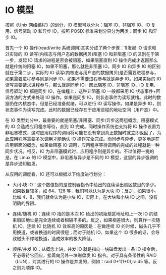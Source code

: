 # IO 模型

按照《Unix 网络编程》的划分，IO 模型可以分为：阻塞 IO、非阻塞 IO、IO 复用、信号驱动 IO 和异步 IO，按照 POSIX 标准来划分只分为两类：同步 IO 和异步 IO。

首先一个 IO 操作(read/write 系统调用)其实分成了两个步骤：1)发起 IO 请求和 2)实际的 IO 读写(内核态与用户态的数据拷贝)阻塞 IO 和非阻塞 IO 的区别在于第一步，发起 IO 请求的进程是否会被阻塞，如果阻塞直到 IO 操作完成才返回那么就是传统的阻塞 IO，如果不阻塞，那么就是非阻塞 IO。同步 IO 和异步 IO 的区别就在于第二步，实际的 IO 读写(内核态与用户态的数据拷贝)是否需要进程参与，如果需要进程参与则是同步 IO，如果不需要进程参与就是异步 IO。如果实际的 IO 读写需要请求进程参与，那么就是同步 IO。因此阻塞 IO、非阻塞 IO、IO 复用、信号驱动 IO 都是同步 IO，在编程上，这种非阻塞 IO 一般都采用 IO 状态事件+回调方法的方式来处理 IO 操作。如果是同步 IO，则状态事件为读写就绪。此时的数据仍在内核态中，但是已经准备就绪，可以进行 IO 读写操作。如果是异步 IO，则状态事件为读写完成。此时的数据已经存在于应用进程的地址空间（用户态）中。

在 IO 类型划分中，最重要的就是阻塞/非阻塞、同步/异步这两组概念。阻塞模式的 IO 会造成应用程序等待，直到 IO 完成。同时操作系统也支持将 IO 操作设置为非阻塞模式，这时应用程序的调用将可能在没有拿到真正数据时就立即返回了，为此应用程序需要多次调用才能确认 IO 操作完全完成。而同步与异步，更多地是在应用层面的概念，如果做阻塞 IO 调用，应用程序等待调用的完成的过程就是一种同步状况。相反，IO 为非阻塞模式时，应用程序则是异步的。不过值得一提的是，在 Linux 的 IO 模型中，非阻塞与异步是不同的 IO 模型，这里的异步强调的是异步通知触发。

从应用的调度看，IO 还可以根据以下维度进行划分：

- 大/小块 IO：这个数值指的是控制器指令中给出的连续读出扇区数目的多少。如果数目较多，如 64，128 等，我们可以认为是大块 IO；反之，如果很小，比如 4，8，我们就会认为是小块 IO，实际上，在大块和小块 IO 之间，没有明确的界限。

- 连续/随机 IO：连续 IO 指的是本次 IO 给出的初始扇区地址和上一次 IO 的结束扇区地址是完全连续或者相隔不多的。反之，如果相差很大，则算作一次随机 IO。连续 IO 比随机 IO 效率高的原因是：在做连续 IO 的时候，磁头几乎不用换道，或者换道的时间很短；而对于随机 IO，如果这个 IO 很多的话，会导致磁头不停地换道，造成效率的极大降低。

- 顺序/并发 IO：从概念上讲，并发 IO 就是指向一块磁盘发出一条 IO 指令后，不必等待它回应，接着向另外一块磁盘发 IO 指令。对于具有条带性的 RAID（LUN），对其进行的 IO 操作是并发的，例如：raid 0+1(1+0),raid5 等。反之则为顺序 IO。